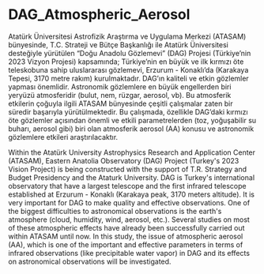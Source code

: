 # DAG_Atmospheric_Aerosol

Atatürk Üniversitesi Astrofizik Araştırma ve Uygulama Merkezi (ATASAM) bünyesinde, T.C. Strateji ve Bütçe Başkanlığı ile Atatürk Üniversitesi desteğiyle yürütülen “Doğu Anadolu Gözlemevi” (DAG) Projesi (Türkiye’nin 2023 Vizyon Projesi) kapsamında; Türkiye’nin en büyük ve ilk kırmızı öte teleskobuna sahip uluslararası gözlemevi, Erzurum - Konaklı’da (Karakaya Tepesi, 3170 metre rakım) kurulmaktadır. DAG’ın kaliteli ve etkin gözlemler yapması önemlidir. Astronomik gözlemlere en büyük engellerden biri yeryüzü atmosferidir (bulut, nem, rüzgar, aerosol, vb). Bu atmosferik etkilerin çoğuyla ilgili ATASAM bünyesinde çeşitli çalışmalar zaten bir süredir başarıyla yürütülmektedir. Bu çalışmada, özellikle DAG’daki kırmızı öte gözlemler açısından önemli ve etkili parametrelerden (toz, yoğuşabilir su buharı, aerosol gibi) biri olan atmosferik aerosol (AA) konusu ve astronomik gözlemlere etkileri araştırılacaktır.

Within the Atatürk University Astrophysics Research and Application Center (ATASAM), Eastern Anatolia Observatory (DAG) Project (Turkey's 2023 Vision Project) is being constructed with the support of T.R. Strategy and Budget Presidency and the Ataturk University. DAG is Turkey's international observatory that have a largest telescope and the first infrared telescope established at Erzurum - Konaklı (Karakaya peak, 3170 meters altitude). It is very important for DAG to make quality and effective observations. One of the biggest difficulties to astronomical observations is the earth's atmosphere (cloud, humidity, wind, aerosol, etc.). Several studies on most of these atmospheric effects have already been successfully carried out within ATASAM until now. In this study, the issue of atmospheric aerosol (AA), which is one of the important and effective parameters in terms of infrared observations (like precipitable water vapor) in DAG and its effects on astronomical observations will be investigated.

